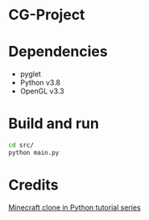 # CG-Project

# Dependencies
- pyglet
- Python v3.8
- OpenGL v3.3

# Build and run
```zsh
cd src/
python main.py
```

# Credits
[Minecraft clone in Python tutorial series](https://youtube.com/playlist?list=PL6_bLxRDFzoKjaa3qCGkwR5L_ouSreaVP)
